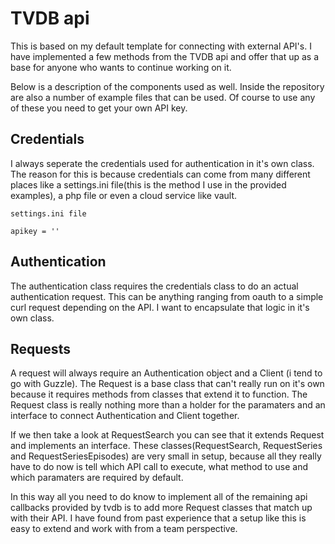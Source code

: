 # TVDB api
This is based on my default template for connecting with external API's. I have implemented a few methods from the TVDB api and offer that up as a base for anyone who wants to continue working on it.
 
 Below is a description of the components used as well. Inside the repository are also a number of example files that can be used. Of course to use any of these you need to get your own API key.
 
## Credentials
I always seperate the credentials used for authentication in it's own class. The reason for this is because credentials can come from many different places like a settings.ini file(this is the method I use in the provided examples), a php file or even a cloud service like vault.

```
settings.ini file

apikey = ''
```

## Authentication
The authentication class requires the credentials class to do an actual authentication request. This can be anything ranging from oauth to a simple curl request depending on the API. I want to encapsulate that logic in it's own class.

## Requests
A request will always require an Authentication object and a Client (i tend to go with Guzzle). The Request is a base class that can't really run on it's own because it requires methods from classes that extend it to function. The Request class is really nothing more than a holder for the paramaters and an interface to connect Authentication and Client together.
 
 If we then take a look at RequestSearch you can see that it extends Request and implements an interface. These classes(RequestSearch, RequestSeries and RequestSeriesEpisodes) are very small in setup, because all they really have to do now is tell which API call to execute, what method to use and which paramaters are required by default.
 
 In this way all you need to do know to implement all of the remaining api callbacks provided by tvdb is to add more Request classes that match up with their API. I have found from past experience that a setup like this is easy to extend and work with from a team perspective.

